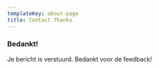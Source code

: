 ```yaml
---
templateKey: about-page
title: Contact Thanks
---
```

### Bedankt!

Je bericht is verstuurd. Bedankt voor de feedback!
